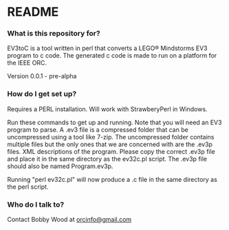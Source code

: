 # README #

### What is this repository for? ###

EV3toC is a tool written in perl that converts a LEGO® Mindstorms EV3 program to c code. The generated c code is made to run on a platform for the IEEE ORC.

Version 0.0.1 - pre-alpha

### How do I get set up? ###

Requires a PERL installation. Will work with StrawberyPerl in Windows.

Run these commands to get up and running. Note that you will need an EV3 program to parse.
A .ev3 file is a compressed folder that can be uncompressed using a tool like 7-zip.
The uncompressed folder contains multiple files but the only ones that we are concerned with are the .ev3p files. XML descriptions of the program. Please copy the correct .ev3p file and place it in the same directory as the ev32c.pl script. The .ev3p file should also be named Program.ev3p.

Running
"perl ev32c.pl"
will now produce a .c file in the same directory as the perl script.

### Who do I talk to? ###
Contact Bobby Wood at orcinfo@gmail.com